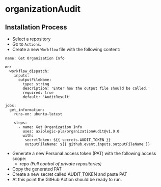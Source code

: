 # organizationAudit

## Installation Process

- Select a repository
- Go to `Actions`.
- Create a new `Workflow` file with the following content:
```
name: Get Organization Info

on:
  workflow_dispatch:
    inputs:
      outputFileName:
        type: string
        description: 'Enter how the output file should be called.'
        required: true
        default: 'AuditResult'
  
jobs:
  get_information:
    runs-on: ubuntu-latest

    steps:
      - name: Get Organization Info
        uses: axiologic-pla/organizationAudit@v1.0.0
        with:
         secretToken: ${{ secrets.AUDIT_TOKEN }}
         outputFileName: ${{ github.event.inputs.outputFileName }}
  ```
- Generate a new Personal access token (PAT) with the following access scope:
    - repo _(Full control of private repositories)_
- Copy the generated PAT
- Create a new secret called AUDIT_TOKEN and paste PAT
- At this point the GitHub Action should be ready to run.

